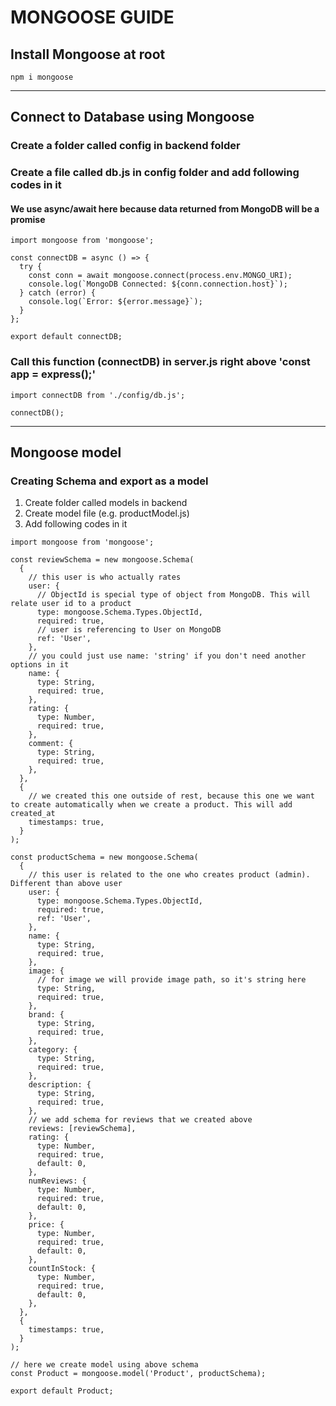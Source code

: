 # MONGOOSE GUIDE

## Install Mongoose at root
`npm i mongoose`

---

## Connect to Database using Mongoose

### Create a folder called config in backend folder

### Create a file called db.js in config folder and add following codes in it
#### We use async/await here because data returned from MongoDB will be a promise
```
import mongoose from 'mongoose';

const connectDB = async () => {
  try {
    const conn = await mongoose.connect(process.env.MONGO_URI);
    console.log(`MongoDB Connected: ${conn.connection.host}`);
  } catch (error) {
    console.log(`Error: ${error.message}`);
  }
};

export default connectDB;
```

### Call this function (connectDB) in server.js right above 'const app = express();'
```
import connectDB from './config/db.js';

connectDB();
```

---

## Mongoose model

### Creating Schema and export as a model

1. Create folder called models in backend
2. Create model file (e.g. productModel.js)
3. Add following codes in it
```
import mongoose from 'mongoose';

const reviewSchema = new mongoose.Schema(
  {
    // this user is who actually rates
    user: {
      // ObjectId is special type of object from MongoDB. This will relate user id to a product
      type: mongoose.Schema.Types.ObjectId,
      required: true,
      // user is referencing to User on MongoDB
      ref: 'User',
    },
    // you could just use name: 'string' if you don't need another options in it
    name: {
      type: String,
      required: true,
    },
    rating: {
      type: Number,
      required: true,
    },
    comment: {
      type: String,
      required: true,
    },
  },
  {
    // we created this one outside of rest, because this one we want to create automatically when we create a product. This will add created_at
    timestamps: true,
  }
);

const productSchema = new mongoose.Schema(
  {
    // this user is related to the one who creates product (admin). Different than above user
    user: {
      type: mongoose.Schema.Types.ObjectId,
      required: true,
      ref: 'User',
    },
    name: {
      type: String,
      required: true,
    },
    image: {
      // for image we will provide image path, so it's string here
      type: String,
      required: true,
    },
    brand: {
      type: String,
      required: true,
    },
    category: {
      type: String,
      required: true,
    },
    description: {
      type: String,
      required: true,
    },
    // we add schema for reviews that we created above
    reviews: [reviewSchema],
    rating: {
      type: Number,
      required: true,
      default: 0,
    },
    numReviews: {
      type: Number,
      required: true,
      default: 0,
    },
    price: {
      type: Number,
      required: true,
      default: 0,
    },
    countInStock: {
      type: Number,
      required: true,
      default: 0,
    },
  },
  {
    timestamps: true,
  }
);

// here we create model using above schema
const Product = mongoose.model('Product', productSchema);

export default Product;
```